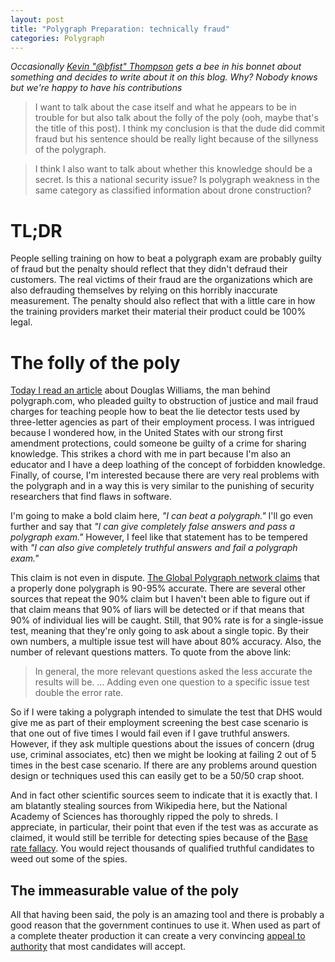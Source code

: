 ```yaml
---
layout: post
title: "Polygraph Preparation: technically fraud"
categories: Polygraph
---
```


_Occasionally [Kevin "@bfist" Thompson](https://twitter.com/bfist) gets a bee
in his bonnet about something and decides to write about it on this blog. Why?
Nobody knows but we're happy to have his contributions_

> I want to talk about the case itself and what he appears to be in trouble
for but also talk about the folly of the poly (ooh, maybe that's the title
of this post). I think my conclusion is that the dude did commit fraud but his
sentence should be really light because of the sillyness of the polygraph.

> I think I also want to talk about whether this knowledge should be a secret.
Is this a national security issue? Is polygraph weakness in the same category
as classified information about drone construction?

# TL;DR
People selling training on how to beat a polygraph exam are probably guilty of
fraud but the penalty should reflect that they didn't defraud their customers.
The real victims of their fraud are the organizations which are also defrauding
themselves by relying on this horribly inaccurate measurement. The penalty should
also reflect that with a little care in how the training providers market their
material their product could be 100% legal.

# The folly of the poly
[Today I read an article](http://arstechnica.com/tech-policy/2015/05/polygraph-com-owner-pleads-guilty-to-training-customers-to-beat-polygraph/) about Douglas Williams, the man behind polygraph.com,
who pleaded guilty to obstruction of justice and mail fraud charges for teaching
people how to beat the lie detector tests used by three-letter agencies as part
of their employment process. I was intrigued because I wondered how, in the
United States with our strong first amendment protections, could someone be
guilty of a crime for sharing knowledge. This strikes a chord with me in part
because I'm also an educator and I have a deep loathing of the concept of
forbidden knowledge. Finally, of course, I'm interested because there are very
real problems with the polygraph and in a way this is very similar to the
punishing of security researchers that find flaws in software.

I'm going to make a bold claim here, *"I can beat a polygraph."* I'll go even
further and say that *"I can give completely false answers and pass a polygraph
exam."* However, I feel like that statement has to be tempered with *"I can also
give completely truthful answers and fail a polygraph exam."*

This claim is not even in dispute. [The Global Polygraph network claims](http://www.polytest.org/lie-detector-polygraph-information.asp) that a
properly done polygraph is 90-95% accurate. There are several other sources that
repeat the 90% claim but I haven't been able to figure out if that claim means that
90% of liars will be detected or if that means that 90% of individual lies will
be caught. Still, that 90% rate is for a single-issue test, meaning that they're
only going to ask about a single topic. By their own numbers, a multiple issue
test will have about 80% accuracy. Also, the number of relevant questions matters.
To quote from the above link:

> In general, the more relevant questions asked the less accurate the results
will be. ... Adding even one question to a specific issue test double the error
rate.

So if I were taking a polygraph intended to simulate the test that DHS would give
me as part of their employment screening the best case scenario is that one out
of five times I would fail even if I gave truthful answers. However, if they ask
multiple questions about the issues of concern (drug use, criminal associates, etc) then
we might be looking at failing 2 out of 5 times in the best case scenario. If
there are any problems around question design or techniques used this can easily
get to be a 50/50 crap shoot.

And in fact other scientific sources seem to indicate that it is exactly that.
I am blatantly stealing sources from Wikipedia here, but the National Academy of
Sciences has thoroughly ripped the poly to shreds. I appreciate, in particular,
their point that even if the test was as accurate as claimed, it would still be
terrible for detecting spies because of the [Base rate fallacy](http://en.wikipedia.org/wiki/Base_rate_fallacy). You would reject thousands
of qualified truthful candidates to weed out some of the spies.

## The immeasurable value of the poly
All that having been said, the poly is an amazing tool and there is probably a
good reason that the government continues to use it. When used as part of a complete
theater production it can create a very convincing [appeal to authority](http://en.wikipedia.org/wiki/Argument_from_authority) that most
candidates will accept.
